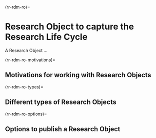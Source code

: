 (rr-rdm-ro)=
# Research Object to capture the Research Life Cycle

A Research Object ...

(rr-rdm-ro-motivations)=
##  Motivations for working with Research Objects 


(rr-rdm-ro-types)=
## Different types of Research Objects

(rr-rdm-ro-options)=
## Options to publish a Research Object


